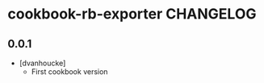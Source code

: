 cookbook-rb-exporter CHANGELOG
==========================

0.0.1
-----
- [dvanhoucke]
  - First cookbook version
